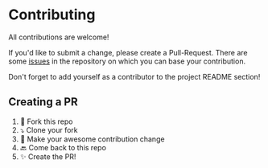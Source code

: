 # Contributing

All contributions are welcome!

If you'd like to submit a change, please create a Pull-Request. There are some
[issues][1] in the repository on which you can base your contribution.

Don't forget to add yourself as a contributor to the project README section!

## Creating a PR

1. :bookmark: Fork this repo
2. :arrow_heading_down: Clone your fork
3. :pencil: Make your awesome contribution change
4. :back: Come back to this repo
5. :sparkles: Create the PR!





[1]: https://github.com/jooaodanieel/GCommit/issues
